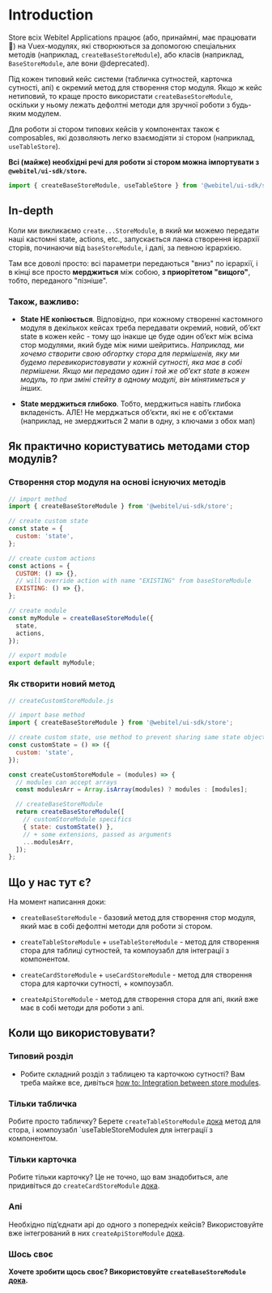 # Introduction

Store всіх Webitel Applications працює (або, принаймні, має працювати 🙂) на Vuex-модулях, які створюються за допомогою
спеціальних методів (наприклад, `createBaseStoreModule`), або класів (наприклад, `BaseStoreModule`, але вони
@deprecated).

Під кожен типовий кейс системи (табличка сутностей, карточка сутності, апі) є окремий метод для створення стор модуля.
Якщо ж кейс нетиповий, то краще просто використати `createBaseStoreModule`, оскільки у ньому лежать дефолтні методи
для зручної роботи з будь-яким модулем.

Для роботи зі стором типових кейсів у компонентах також є composables, які дозволяють легко взаємодіяти зі стором
(наприклад, `useTableStore`).

**Всі (майже) необхідні речі для роботи зі стором можна імпортувати з `@webitel/ui-sdk/store`.**

```javascript
import { createBaseStoreModule, useTableStore } from '@webitel/ui-sdk/store';
```

## In-depth

Коли ми викликаємо `create...StoreModule`, в який ми можемо передати наші кастомні state, actions, etc., запускається
ланка створення ієрархії сторів, починаючи від `baseStoreModule`, і далі, за певною ієрархією.

Там все доволі просто: всі параметри передаються "вниз" по ієрархії, і в кінці все просто **мерджиться** між собою,
**з приорітетом "вищого"**, тобто, переданого "пізніше".

### Також, важливо:

- **State НЕ копіюється**. Відповідно, при кожному створенні кастомного модуля в декількох кейсах треба передавати
  окремий,
  новий, обʼєкт state в кожен кейс - тому що інакше це буде один обʼєкт між всіма стор модулями, який буде між ними
  шейритись.
  _Наприклад, ми хочемо створити свою обгортку стора для пермішенів, яку ми будемо перевикористовувати у кожній
  сутності, яка
  має в собі пермішени. Якщо ми передамо один і той же обʼєкт state в кожен модуль, то при зміні стейту в одному модулі,
  він мінятиметься у інших._

- **State мерджиться глибоко**. Тобто, мерджиться навіть глибока вкладеність. АЛЕ! Не мерджаться обʼєкти, які не є
  обʼєктами
  (наприклад, не змерджиться 2 мапи в одну, з ключами з обох мап)

## Як практично користуватись методами стор модулів?

### Створення стор модуля на основі існуючих методів

```javascript
// import method
import { createBaseStoreModule } from '@webitel/ui-sdk/store';

// create custom state
const state = {
  custom: 'state',
};

// create custom actions
const actions = {
  CUSTOM: () => {},
  // will override action with name "EXISTING" from baseStoreModule
  EXISTING: () => {},
};

// create module
const myModule = createBaseStoreModule({
  state,
  actions,
});

// export module
export default myModule;
```

### Як створити новий метод

```javascript
// createCustomStoreModule.js

// import base method
import { createBaseStoreModule } from '@webitel/ui-sdk/store';

// create custom state, use method to prevent sharing same state object between customStoreModule usages
const customState = () => ({
  custom: 'state',
});

const createCustomStoreModule = (modules) => {
  // modules can accept arrays
  const modulesArr = Array.isArray(modules) ? modules : [modules];

  // createBaseStoreModule
  return createBaseStoreModule([
    // customStoreModule specifics
    { state: customState() },
    // + some extensions, passed as arguments
    ...modulesArr,
  ]);
};
```

## Що у нас тут є?

На момент написання доки:

- `createBaseStoreModule` - базовий метод для створення стор модуля, який має в собі дефолтні методи для роботи зі
  стором.

- `createTableStoreModule` + `useTableStoreModule` - метод для створення стора для таблиці сутностей, та компоузабл для
  інтеграції з
  компонентом.

- `createCardStoreModule` + `useCardStoreModule` - метод для створення стора для карточки сутності, + компоузабл.

- `createApiStoreModule` - метод для створення стора для апі, який вже має в собі методи для роботи з апі.

## Коли що використовувати?

### Типовий розділ

- Робите складний розділ з таблицею та карточкою сутності? Вам треба майже все, дивіться
  [how to: Integration between store modules](../Integration-between-store-modules/Readme.md).

### Тільки табличка

Робите просто табличку? Берете `createTableStoreModule` [дока](../createTableStoreModule/Readme.md) метод для стора,
i компоузабл `useTableStoreModuleя для інтеграції з компонентом.

### Тільки карточка

Робите тільки карточку? Це не точно, що вам знадобиться, але придивіться
до `createCardStoreModule` [дока](../createCardStoreModule/Readme.md).

### Апі

Необхідно підʼєднати api до одного з попередніх кейсів? Використовуйте вже інтегрований в них
`createApiStoreModule` [дока](../createApiStoreModule/Readme.md).

### Шось своє

**Хочете зробити щось своє? Використовуйте `createBaseStoreModule` [дока](../createBaseStoreModule/Readme.md).**
